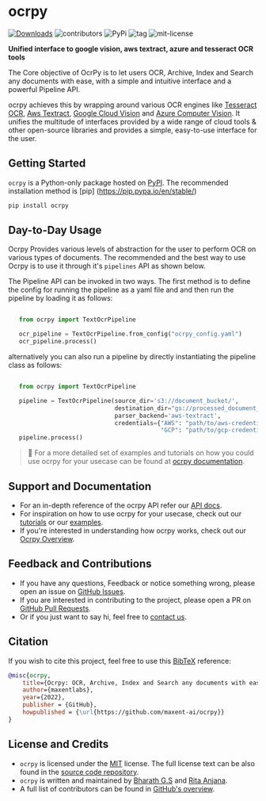 # ocrpy

[![Downloads](https://static.pepy.tech/personalized-badge/ocrpy?period=total&units=abbreviation&left_color=black&right_color=blue&left_text=Downloads)](https://pepy.tech/project/ocrpy)
![contributors](https://img.shields.io/github/contributors/maxent-ai/ocrpy?color=blue)
![PyPi](https://img.shields.io/pypi/v/ocrpy?color=blue)
![tag](https://img.shields.io/github/v/tag/maxent-ai/ocrpy)
![mit-license](https://img.shields.io/github/license/maxent-ai/ocrpy?color=blue)

__Unified interface to google vision, aws textract, azure and tesseract OCR tools__

The Core objective of OcrPy is to let users OCR, Archive, Index and Search any documents with ease,
with a simple and intuitive interface and a powerful Pipeline API.

ocrpy achieves this by wrapping around various OCR engines like [Tesseract OCR](https://tesseract-ocr.github.io/), [Aws Textract](https://aws.amazon.com/textract/), [Google Cloud Vision](https://cloud.google.com/vision/docs/ocr) and [Azure Computer Vision](https://azure.microsoft.com/en-in/services/cognitive-services/computer-vision/#features). It unifies the multitude of interfaces provided by a wide range of cloud tools & other open-source libraries and provides a simple, easy-to-use interface for the user.

## Getting Started

`ocrpy` is a Python-only package hosted on [PyPI](https://pypi.org/project/ocrpy/).
The recommended installation method is [pip] (https://pip.pypa.io/en/stable/)

```bash
pip install ocrpy
```

## Day-to-Day Usage

Ocrpy Provides various levels of abstraction for the user to perform OCR on various types of documents. 
The recommended and the best way to use Ocrpy is to use it through it's `pipelines` API as shown below.

The Pipeline API can be invoked in two ways. The first method is to define the config for running the 
pipeline as a yaml file and and then run the pipeline by loading it as follows: 

```python

   from ocrpy import TextOcrPipeline

   ocr_pipeline = TextOcrPipeline.from_config("ocrpy_config.yaml")
   ocr_pipeline.process()
```

alternatively you can also run a pipeline by directly instantiating the pipeline class as follows:

```python

   from ocrpy import TextOcrPipeline

   pipeline = TextOcrPipeline(source_dir='s3://document_bucket/', 
                              destination_dir="gs://processed_document_bucket/outputs/", 
                              parser_backend='aws-textract', 
                              credentials={"AWS": "path/to/aws-credentials.env/file", 
                                           "GCP": "path/to/gcp-credentials.json/file"})
   pipeline.process()
```

> :memo: For a more detailed set of examples and tutorials on how you could use ocrpy for your usecase can be found at [ocrpy documentation](https://maxentlabs.com/ocrpy/).

## Support and Documentation

* For an in-depth reference of the ocrpy API refer our [API docs](https://maxentlabs.com/ocrpy/api-reference.html).
* For inspiration on how to use ocrpy for your usecase, check out our [tutorials](https://maxentlabs.com/ocrpy/tutorials.html) or our [examples](https://maxentlabs.com/ocrpy/examples.html).
* If you're interested in understanding how ocrpy works, check out our [Ocrpy Overview](https://maxentlabs.com/ocrpy/system-design.html).

## Feedback and Contributions

* If you have any questions, Feedback or notice something wrong, please open an issue on [GitHub Issues](https://github.com/maxent-ai/ocrpy/issues/).
* If you are interested in contributing to the project, please open a PR on [GitHub Pull Requests](https://github.com/maxent-ai/ocrpy/pulls).
* Or if you just want to say hi, feel free to [contact us](https://maxentlabs.com).

## Citation

If you wish to cite this project, feel free to use this [BibTeX](http://www.bibtex.org/) reference:

```bibtex
@misc{ocrpy,
    title={Ocrpy: OCR, Archive, Index and Search any documents with ease},
    author={maxentlabs},
    year={2022},
    publisher = {GitHub},
    howpublished = {\url{https://github.com/maxent-ai/ocrpy}}
}
```

## License and Credits

* `ocrpy` is licensed under the [MIT](https://choosealicense.com/licenses/mit/) license.
The full license text can be also found in the [source code repository](https://github.com/maxent-ai/ocrpy/blob/main/LICENSE).
* `ocrpy` is written and maintained by [Bharath G.S](https://github.com/bharathgs) and [Rita Anjana](https://github.com/AnjanaRita).
* A full list of contributors can be found in [GitHub's overview](https://github.com/maxent-ai/ocrpy/graphs/contributors).
